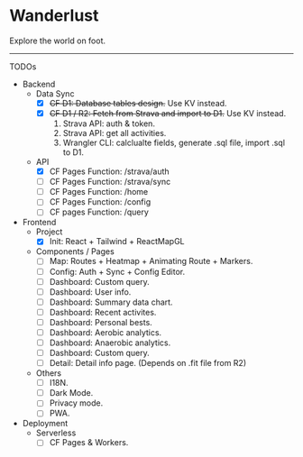 # Wanderlust
Explore the world on foot.

***

TODOs
- Backend
    - Data Sync
        - [x] ~~CF D1: Database tables design.~~ Use KV instead.
        - [x] ~~CF D1 / R2: Fetch from Strava and import to D1.~~ Use KV instead.
          1. Strava API: auth & token.
          2. Strava API: get all activities.
          3. Wrangler CLI: calclualte fields, generate .sql file, import .sql to D1.
    - API
        - [x] CF Pages Function: /strava/auth
        - [ ] CF Pages Function: /strava/sync
        - [ ] CF Pages Function: /home
        - [ ] CF Pages Function: /config
        - [ ] CF pages Function: /query
- Frontend
    - Project
        - [x] Init: React + Tailwind + ReactMapGL
    - Components / Pages
        - [ ] Map: Routes + Heatmap + Animating Route + Markers.
        - [ ] Config: Auth + Sync + Config Editor.
        - [ ] Dashboard: Custom query.
        - [ ] Dashboard: User info.
        - [ ] Dashboard: Summary data chart.
        - [ ] Dashboard: Recent activites.
        - [ ] Dashboard: Personal bests.
        - [ ] Dashboard: Aerobic analytics.
        - [ ] Dashboard: Anaerobic analytics.
        - [ ] Dashboard: Custom query.
        - [ ] Detail: Detail info page. (Depends on .fit file from R2)
    - Others
        - [ ] I18N.
        - [ ] Dark Mode.
        - [ ] Privacy mode.
        - [ ] PWA.
- Deployment
    - Serverless
        - [ ] CF Pages & Workers.
